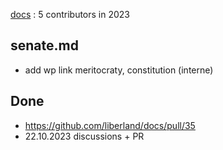 [docs](https://github.com/liberland/docs)  :   5 contributors in 2023


senate.md
---------
* add wp link meritocraty, constitution (interne)


Done
----
* https://github.com/liberland/docs/pull/35
* 22.10.2023 discussions + PR

<br>
